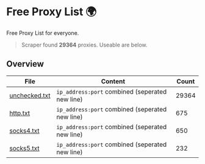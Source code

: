 
# Free Proxy List 🌍

Free Proxy List for everyone.
> Scraper found **29364** proxies. Useable are below.

## Overview

|File|Content|Count|
|----|-------|-----|
|[unchecked.txt](https://raw.githubusercontent.com/yemixzy/proxy-list/main/proxies/unchecked.txt)|`ip_address:port` combined (seperated new line)|29364|
|[http.txt](https://raw.githubusercontent.com/yemixzy/proxy-list/main/proxies/http.txt)|`ip_address:port` combined (seperated new line)|675|
|[socks4.txt](https://raw.githubusercontent.com/yemixzy/proxy-list/main/proxies/socks4.txt)|`ip_address:port` combined (seperated new line)|650|
|[socks5.txt](https://raw.githubusercontent.com/yemixzy/proxy-list/main/proxies/socks5.txt)|`ip_address:port` combined (seperated new line)|232|

